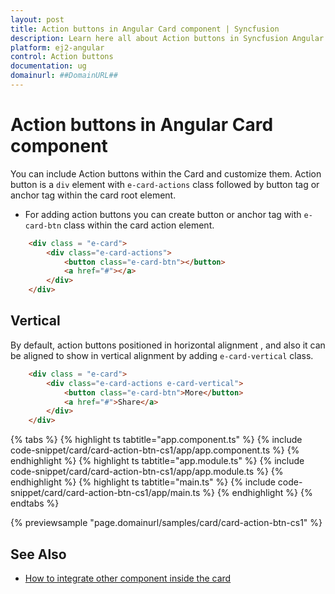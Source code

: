 ```yaml
---
layout: post
title: Action buttons in Angular Card component | Syncfusion
description: Learn here all about Action buttons in Syncfusion Angular Card component of Syncfusion Essential JS 2 and more.
platform: ej2-angular
control: Action buttons 
documentation: ug
domainurl: ##DomainURL##
---
```


# Action buttons in Angular Card component

You can include Action buttons within the Card and customize them. Action button is a `div` element with `e-card-actions` class followed by button tag or anchor tag within the card root element.

* For adding action buttons you can create button or anchor tag with `e-card-btn` class within the card action element.

```html
    <div class = "e-card">
        <div class="e-card-actions">
            <button class="e-card-btn"></button>
            <a href="#"></a>
        </div>
    </div>
```

## Vertical

By default, action buttons positioned in horizontal alignment , and also it can be aligned to show in vertical alignment by adding `e-card-vertical` class.

```html
    <div class = "e-card">
        <div class="e-card-actions e-card-vertical">
            <button class="e-card-btn">More</button>
            <a href="#">Share</a>
        </div>
    </div>
```

{% tabs %}
{% highlight ts tabtitle="app.component.ts" %}
{% include code-snippet/card/card-action-btn-cs1/app/app.component.ts %}
{% endhighlight %}
{% highlight ts tabtitle="app.module.ts" %}
{% include code-snippet/card/card-action-btn-cs1/app/app.module.ts %}
{% endhighlight %}
{% highlight ts tabtitle="main.ts" %}
{% include code-snippet/card/card-action-btn-cs1/app/main.ts %}
{% endhighlight %}
{% endtabs %}
  
{% previewsample "page.domainurl/samples/card/card-action-btn-cs1" %}

## See Also

* [How to integrate other component inside the card](./how-to/integrate-other-component-inside-the-card)